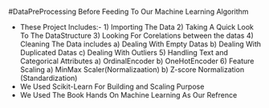 #DataPreProcessing Before Feeding To Our Machine Learning Algorithm
- These Project Includes:-
			1) Importing The Data
			2) Taking A Quick Look To The DataStructure
			3) Looking For Corelations between the datas
			4) Cleaning The Data includes
							a) Dealing With Empty Datas
							b) Dealing With Duplicated Datas
							c) Dealing With Outliers
			5) Handling Text and Categorical Attributes
							a) OrdinalEncoder
							b) OneHotEncoder
			6) Feature Scaling
					  a) MinMax Scaler(Normalizaation)
					  b) Z-score Normalization (Standardization) 
- We Used Scikit-Learn For Building and Scaling Purpose 
- We Used The Book Hands On Machine Learning As Our Refrence
